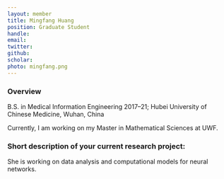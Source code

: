 ```yaml
---
layout: member
title: Mingfang Huang 
position: Graduate Student
handle: 
email:  
twitter:
github:
scholar: 
photo: mingfang.png
---
```


### Overview

B.S. in Medical Information Engineering 2017–21; Hubei University of Chinese Medicine, Wuhan, China

Currently, I am working on my Master in Mathematical Sciences at UWF.

### Short description of your current research project:

She is working on data analysis and computational models for neural networks.  

